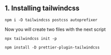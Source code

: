 ## 1. Installing tailwindcss

```
npm i -D tailwindcss postcss autoprefixer
```

Now you will create two files with the next script

```
npx tailwindcss init -p
```

```
npm install -D prettier-plugin-tailwindcss
```
